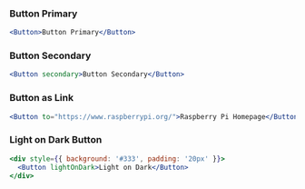 ### Button Primary
```jsx
<Button>Button Primary</Button>
```

### Button Secondary
```jsx
<Button secondary>Button Secondary</Button>
```

### Button as Link
```jsx
<Button to="https://www.raspberrypi.org/">Raspberry Pi Homepage</Button>
```

### Light on Dark Button
```jsx
<div style={{ background: '#333', padding: '20px' }}>
  <Button lightOnDark>Light on Dark</Button>
</div>
```
